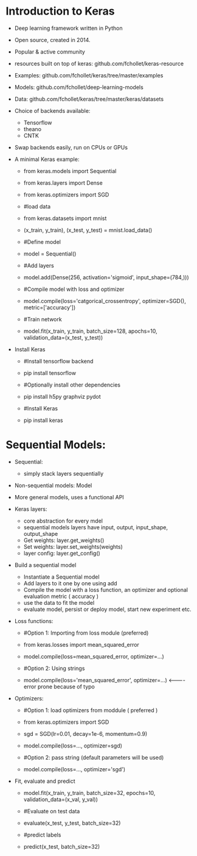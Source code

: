 # Introduction to Keras

  - Deep learning framework written in Python
  - Open source, created in 2014.
  - Popular & active community
  
  - resources built on top of keras: github.com/fchollet/keras-resource
  - Examples: github.com/fchollet/keras/tree/master/examples
  - Models: github.com/fchollet/deep-learning-models
  - Data: github.com/fchollet/keras/tree/master/keras/datasets
  
  - Choice of backends available:
    - Tensorflow
    - theano
    - CNTK    
  - Swap backends easily, run on CPUs or GPUs
  
  - A minimal Keras example:
  
    - from keras.models import Sequential
    - from keras.layers import Dense
    - from keras.optimizers import SGD
    
    - #load data
    - from keras.datasets import mnist
    - (x_train, y_train), (x_test, y_test) = mnist.load_data()
    
    - #Define model
    - model = Sequential()
    
    - #Add layers
    - model.add(Dense(256, activation='sigmoid', input_shape=(784,)))
    
    - #Compile model with loss and optimizer
    - model.compile(loss='catgorical_crossentropy', optimizer=SGD(), metric=['accuracy'])
    
    - #Train network
    - model.fit(x_train, y_train, batch_size=128, apochs=10, validation_data=(x_test, y_test))
    
  - Install Keras
  
    - #Install tensorflow backend
    - pip install tensorflow

    - #Optionally install other dependencies
    - pip install h5py graphviz pydot

    - #Install Keras
    - pip install keras
  
  
# Sequential Models:

  - Sequential:
    - simply stack layers sequentially
  - Non-sequential models: Model
  - More general models, uses a functional API
  
  - Keras layers:
    - core abstraction for every mdel
    - sequential models layers have input, output, input_shape, output_shape
    - Get weights: layer.get_weights()
    - Set weights: layer.set_weights(weights)
    - layer config: layer.get_config()
    
  - Build a sequential model
    - Instantiate a Sequential model
    - Add layers to it one by one using add
    - Compile the model with a loss function, an optimizer and optional evaluation metric ( accuracy )
    - use the data to fit the model
    - evaluate model, persist or deploy model, start new experiment etc.
  
  - Loss functions:
  
    - #Option 1: Importing from loss module (preferred)
    - from keras.losses import mean_squared_error
    - model.compile(loss=mean_squared_error, optimizer=...)
    
    - #Option 2: Using strings
    - model.compile(loss='mean_squared_error', optimizer=...) <---- error prone because of typo
    
  - Optimizers:
  
    - #Option 1: load optimizers from moddule ( preferred )
    - from keras.optimizers import SGD
    
    - sgd = SGD(lr=0.01, decay=1e-6, momentum=0.9)
    - model.compile(loss=..., optimizer=sgd)
    
    - #Option 2: pass string (default parameters will be used)
    - model.compile(loss=..., optimizer='sgd')
    
  - Fit, evaluate and predict
  
    - model.fit(x_train, y_train, batch_size=32, epochs=10, validation_data=(x_val, y_val))
    
    - #Evaluate on test data
    - evaluate(x_test, y_test, batch_size=32)
    
    - #predict labels
    - predict(x_test, batch_size=32)
    
    
  
  
